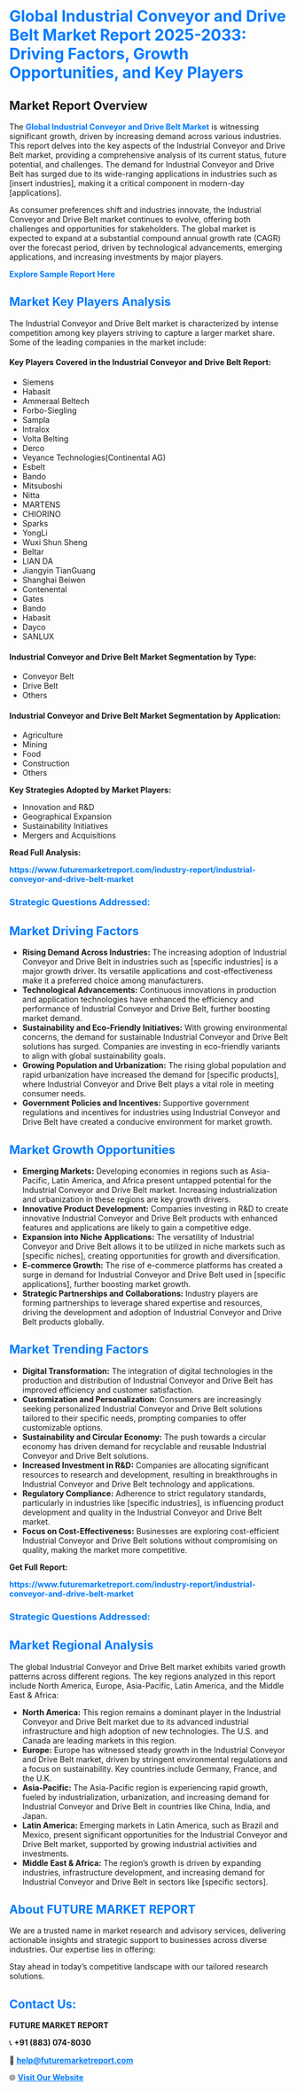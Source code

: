 <h1 style="color: #007BFF;">Global Industrial Conveyor and Drive Belt Market Report 2025-2033: Driving Factors, Growth Opportunities, and Key Players</h1>

<section id="overview">
<h2>Market Report Overview</h2>
<p>The <a href="https://www.futuremarketreport.com/industry-report/industrial-conveyor-and-drive-belt-market" style="color: #007BFF; text-decoration: none;"><strong>Global Industrial Conveyor and Drive Belt Market</strong></a> is witnessing significant growth, driven by increasing demand across various industries. This report delves into the key aspects of the Industrial Conveyor and Drive Belt market, providing a comprehensive analysis of its current status, future potential, and challenges. The demand for Industrial Conveyor and Drive Belt has surged due to its wide-ranging applications in industries such as [insert industries], making it a critical component in modern-day [applications].</p>
<p>As consumer preferences shift and industries innovate, the Industrial Conveyor and Drive Belt market continues to evolve, offering both challenges and opportunities for stakeholders. The global market is expected to expand at a substantial compound annual growth rate (CAGR) over the forecast period, driven by technological advancements, emerging applications, and increasing investments by major players.</p>
</section>

<section id="overview">
<p><a href="https://www.futuremarketreport.com/request-sample/reportId=59221" style="color: #007BFF; text-decoration: none;"><strong>Explore Sample Report Here</strong></a></p>
</section>

<section id="key-players">
<h2 style="color: #007BFF;">Market Key Players Analysis</h2>
<p>The Industrial Conveyor and Drive Belt market is characterized by intense competition among key players striving to capture a larger market share. Some of the leading companies in the market include:</p>
<h4>Key Players Covered in the Industrial Conveyor and Drive Belt Report:</h4>
<ul><li>Siemens</li><li>Habasit</li><li>Ammeraal Beltech</li><li>Forbo-Siegling</li><li>Sampla</li><li>Intralox</li><li>Volta Belting</li><li>Derco</li><li>Veyance Technologies(Continental AG)</li><li>Esbelt</li><li>Bando</li><li>Mitsuboshi</li><li>Nitta</li><li>MARTENS</li><li>CHIORINO</li><li>Sparks</li><li>YongLi</li><li>Wuxi Shun Sheng</li><li>Beltar</li><li>LIAN DA</li><li>Jiangyin TianGuang</li><li>Shanghai Beiwen</li><li>Contenental</li><li>Gates</li><li>Bando</li><li>Habasit</li><li>Dayco</li><li>SANLUX</li></ul>
<h4>Industrial Conveyor and Drive Belt Market Segmentation by Type:</h4>
<ul><li>Conveyor Belt</li><li>Drive Belt</li><li>Others</li></ul>

<h4>Industrial Conveyor and Drive Belt Market Segmentation by Application:</h4>
<ul><li>Agriculture</li><li>Mining</li><li>Food</li><li>Construction</li><li>Others</li></ul>
<p><strong>Key Strategies Adopted by Market Players:</strong></p>
<ul>
<li>Innovation and R&D</li>
<li>Geographical Expansion</li>
<li>Sustainability Initiatives</li>
<li>Mergers and Acquisitions</li>
</ul>
</section>

<section>
<p><strong>Read Full Analysis: </strong></p><a href="https://www.futuremarketreport.com/industry-report/industrial-conveyor-and-drive-belt-market" style="color: #007BFF; text-decoration: none;"><strong>https://www.futuremarketreport.com/industry-report/industrial-conveyor-and-drive-belt-market</strong></a>
<h3 style="color: #007BFF;">Strategic Questions Addressed:</h3>
</section>

<section id="driving-factors">
<h2 style="color: #007BFF;">Market Driving Factors</h2>
<ul>
<li><strong>Rising Demand Across Industries:</strong> The increasing adoption of Industrial Conveyor and Drive Belt in industries such as [specific industries] is a major growth driver. Its versatile applications and cost-effectiveness make it a preferred choice among manufacturers.</li>
<li><strong>Technological Advancements:</strong> Continuous innovations in production and application technologies have enhanced the efficiency and performance of Industrial Conveyor and Drive Belt, further boosting market demand.</li>
<li><strong>Sustainability and Eco-Friendly Initiatives:</strong> With growing environmental concerns, the demand for sustainable Industrial Conveyor and Drive Belt solutions has surged. Companies are investing in eco-friendly variants to align with global sustainability goals.</li>
<li><strong>Growing Population and Urbanization:</strong> The rising global population and rapid urbanization have increased the demand for [specific products], where Industrial Conveyor and Drive Belt plays a vital role in meeting consumer needs.</li>
<li><strong>Government Policies and Incentives:</strong> Supportive government regulations and incentives for industries using Industrial Conveyor and Drive Belt have created a conducive environment for market growth.</li>
</ul>
</section>

<section id="growth-opportunities">
<h2 style="color: #007BFF;">Market Growth Opportunities</h2>
<ul>
<li><strong>Emerging Markets:</strong> Developing economies in regions such as Asia-Pacific, Latin America, and Africa present untapped potential for the Industrial Conveyor and Drive Belt market. Increasing industrialization and urbanization in these regions are key growth drivers.</li>
<li><strong>Innovative Product Development:</strong> Companies investing in R&D to create innovative Industrial Conveyor and Drive Belt products with enhanced features and applications are likely to gain a competitive edge.</li>
<li><strong>Expansion into Niche Applications:</strong> The versatility of Industrial Conveyor and Drive Belt allows it to be utilized in niche markets such as [specific niches], creating opportunities for growth and diversification.</li>
<li><strong>E-commerce Growth:</strong> The rise of e-commerce platforms has created a surge in demand for Industrial Conveyor and Drive Belt used in [specific applications], further boosting market growth.</li>
<li><strong>Strategic Partnerships and Collaborations:</strong> Industry players are forming partnerships to leverage shared expertise and resources, driving the development and adoption of Industrial Conveyor and Drive Belt products globally.</li>
</ul>
</section>

<section id="trending-factors">
<h2 style="color: #007BFF;">Market Trending Factors</h2>
<ul>
<li><strong>Digital Transformation:</strong> The integration of digital technologies in the production and distribution of Industrial Conveyor and Drive Belt has improved efficiency and customer satisfaction.</li>
<li><strong>Customization and Personalization:</strong> Consumers are increasingly seeking personalized Industrial Conveyor and Drive Belt solutions tailored to their specific needs, prompting companies to offer customizable options.</li>
<li><strong>Sustainability and Circular Economy:</strong> The push towards a circular economy has driven demand for recyclable and reusable Industrial Conveyor and Drive Belt solutions.</li>
<li><strong>Increased Investment in R&D:</strong> Companies are allocating significant resources to research and development, resulting in breakthroughs in Industrial Conveyor and Drive Belt technology and applications.</li>
<li><strong>Regulatory Compliance:</strong> Adherence to strict regulatory standards, particularly in industries like [specific industries], is influencing product development and quality in the Industrial Conveyor and Drive Belt market.</li>
<li><strong>Focus on Cost-Effectiveness:</strong> Businesses are exploring cost-efficient Industrial Conveyor and Drive Belt solutions without compromising on quality, making the market more competitive.</li>
</ul>
</section>

<section>
<p><strong>Get Full Report: </strong></p><a href="https://www.futuremarketreport.com/industry-report/industrial-conveyor-and-drive-belt-market" style="color: #007BFF; text-decoration: none;"><strong>https://www.futuremarketreport.com/industry-report/industrial-conveyor-and-drive-belt-market</strong></a>
<h3 style="color: #007BFF;">Strategic Questions Addressed:</h3>
</section>


<section id="regional-analysis">
<h2 style="color: #007BFF;">Market Regional Analysis</h2>
<p>The global Industrial Conveyor and Drive Belt market exhibits varied growth patterns across different regions. The key regions analyzed in this report include North America, Europe, Asia-Pacific, Latin America, and the Middle East & Africa:</p>
<ul>
<li><strong>North America:</strong> This region remains a dominant player in the Industrial Conveyor and Drive Belt market due to its advanced industrial infrastructure and high adoption of new technologies. The U.S. and Canada are leading markets in this region.</li>
<li><strong>Europe:</strong> Europe has witnessed steady growth in the Industrial Conveyor and Drive Belt market, driven by stringent environmental regulations and a focus on sustainability. Key countries include Germany, France, and the U.K.</li>
<li><strong>Asia-Pacific:</strong> The Asia-Pacific region is experiencing rapid growth, fueled by industrialization, urbanization, and increasing demand for Industrial Conveyor and Drive Belt in countries like China, India, and Japan.</li>
<li><strong>Latin America:</strong> Emerging markets in Latin America, such as Brazil and Mexico, present significant opportunities for the Industrial Conveyor and Drive Belt market, supported by growing industrial activities and investments.</li>
<li><strong>Middle East & Africa:</strong> The region’s growth is driven by expanding industries, infrastructure development, and increasing demand for Industrial Conveyor and Drive Belt in sectors like [specific sectors].</li>
</ul>
</section>

<footer>
<h2 style="color: #007BFF;">About FUTURE MARKET REPORT</h2>
<p>We are a trusted name in market research and advisory services, delivering actionable insights and strategic support to businesses across diverse industries. Our expertise lies in offering:</p>

<p>Stay ahead in today’s competitive landscape with our tailored research solutions.</p>

<h2 style="color: #007BFF;">Contact Us:</h2>
<p><strong>FUTURE MARKET REPORT</strong></p>
<p>📞 <strong>+91 (883) 074-8030</strong></p>
<p>📧 <strong><a href="mailto:help@futuremarketreport.com" style="color: #007BFF;">help@futuremarketreport.com</a></strong></p>
<p>🌐 <strong><a href="https://www.futuremarketreport.com/" style="color: #007BFF;">Visit Our Website</a></strong></p>
</footer>